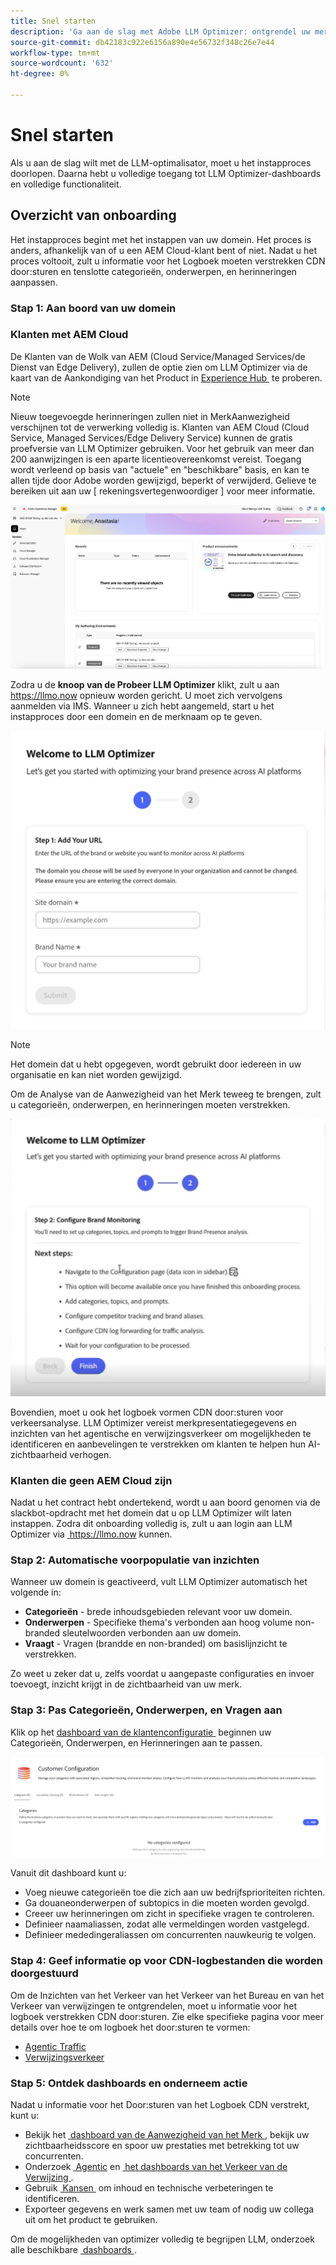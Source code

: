 ```yaml
---
title: Snel starten
description: 'Ga aan de slag met Adobe LLM Optimizer: ontgrendel uw merk, ontgrendel de zichtbaarheid van AI en verken dashboards om de zoekprestaties te verbeteren.'
source-git-commit: db42183c922e6156a890e4e56732f348c26e7e44
workflow-type: tm+mt
source-wordcount: '632'
ht-degree: 0%

---
```



# Snel starten

Als u aan de slag wilt met de LLM-optimalisator, moet u het instapproces doorlopen. Daarna hebt u volledige toegang tot LLM Optimizer-dashboards en volledige functionaliteit.

## Overzicht van onboarding

Het instapproces begint met het instappen van uw domein. Het proces is anders, afhankelijk van of u een AEM Cloud-klant bent of niet. Nadat u het proces voltooit, zult u informatie voor het Logboek moeten verstrekken CDN door:sturen en tenslotte categorieën, onderwerpen, en herinneringen aanpassen.

### Stap 1: Aan boord van uw domein

### Klanten met AEM Cloud

De Klanten van de Wolk van AEM (Cloud Service/Managed Services/de Dienst van Edge Delivery), zullen de optie zien om LLM Optimizer via de kaart van de Aankondiging van het Product in [&#x200B; Experience Hub &#x200B;](https://experienceleague.adobe.com/en/docs/experience-manager-cloud-service/content/experience-hub/experience-hub) te proberen.

>[!NOTE]
>Nieuw toegevoegde herinneringen zullen niet in MerkAanwezigheid verschijnen tot de verwerking volledig is. Klanten van AEM Cloud (Cloud Service, Managed Services/Edge Delivery Service) kunnen de gratis proefversie van LLM Optimizer gebruiken. Voor het gebruik van meer dan 200 aanwijzingen is een aparte licentieovereenkomst vereist. Toegang wordt verleend op basis van &quot;actuele&quot; en &quot;beschikbare&quot; basis, en kan te allen tijde door Adobe worden gewijzigd, beperkt of verwijderd. Gelieve te bereiken uit aan uw [ rekeningsvertegenwoordiger ] voor meer informatie.

![&#x200B; Proefversie van LLM Optimizer &#x200B;](/help/overview/assets/llm-trial.png)

Zodra u de **knoop van de Probeer LLM Optimizer** klikt, zult u aan [&#x200B; https://llmo.now &#x200B;](https://llmo.now) opnieuw worden gericht. U moet zich vervolgens aanmelden via IMS. Wanneer u zich hebt aangemeld, start u het instapproces door een domein en de merknaam op te geven.

![&#x200B; LLM Optimizer domein &#x200B;](/help/overview/assets/domain.png)

>[!NOTE]
>Het domein dat u hebt opgegeven, wordt gebruikt door iedereen in uw organisatie en kan niet worden gewijzigd.

Om de Analyse van de Aanwezigheid van het Merk teweeg te brengen, zult u categorieën, onderwerpen, en herinneringen moeten verstrekken.

![&#x200B; de Analyse van de Aanwezigheid van het Merk &#x200B;](/help/overview/assets/bp-analysis.png)

Bovendien, moet u ook het logboek vormen CDN door:sturen voor verkeersanalyse. LLM Optimizer vereist merkpresentatiegegevens en inzichten van het agentische en verwijzingsverkeer om mogelijkheden te identificeren en aanbevelingen te verstrekken om klanten te helpen hun AI-zichtbaarheid verhogen.

### Klanten die geen AEM Cloud zijn

Nadat u het contract hebt ondertekend, wordt u aan boord genomen via de slackbot-opdracht met het domein dat u op LLM Optimizer wilt laten instappen. Zodra dit onboarding volledig is, zult u aan login aan LLM Optimizer via [&#x200B; https://llmo.now &#x200B;](https://llmo.now) kunnen.

### Stap 2: Automatische voorpopulatie van inzichten

Wanneer uw domein is geactiveerd, vult LLM Optimizer automatisch het volgende in:

* **Categorieën** - brede inhoudsgebieden relevant voor uw domein.
* **Onderwerpen** - Specifieke thema&#39;s verbonden aan hoog volume non-branded sleutelwoorden verbonden aan uw domein.
* **Vraagt** - Vragen (brandde en non-branded) om basislijnzicht te verstrekken.

Zo weet u zeker dat u, zelfs voordat u aangepaste configuraties en invoer toevoegt, inzicht krijgt in de zichtbaarheid van uw merk.

### Stap 3: Pas Categorieën, Onderwerpen, en Vragen aan

Klik op het [&#x200B; dashboard van de klantenconfiguratie &#x200B;](/help/dashboards/customer-configuration.md) beginnen uw Categorieën, Onderwerpen, en Herinneringen aan te passen.

![&#x200B; Dashboard van de Configuratie van de Klant &#x200B;](/help/dashboards/assets/customer-config.png)

Vanuit dit dashboard kunt u:

* Voeg nieuwe categorieën toe die zich aan uw bedrijfsprioriteiten richten.
* Ga douaneonderwerpen of subtopics in die moeten worden gevolgd.
* Creeer uw herinneringen om zicht in specifieke vragen te controleren.
* Definieer naamaliassen, zodat alle vermeldingen worden vastgelegd.
* Definieer mededingeraliassen om concurrenten nauwkeurig te volgen.

### Stap 4: Geef informatie op voor CDN-logbestanden die worden doorgestuurd

Om de Inzichten van het Verkeer van het Verkeer van het Bureau en van het Verkeer van verwijzingen te ontgrendelen, moet u informatie voor het logboek verstrekken CDN door:sturen. Zie elke specifieke pagina voor meer details over hoe te om logboek het door:sturen te vormen:

* [Agentic Traffic](/help/dashboards/agentic-traffic.md)
* [Verwijzingsverkeer](/help/dashboards/referral-traffic.md#setup#cdn-setup)

### Stap 5: Ontdek dashboards en onderneem actie

Nadat u informatie voor het Door:sturen van het Logboek CDN verstrekt, kunt u:

* Bekijk het [&#x200B; dashboard van de Aanwezigheid van het Merk &#x200B;](/help/dashboards/brand-presence.md), bekijk uw zichtbaarheidsscore en spoor uw prestaties met betrekking tot uw concurrenten.
* Onderzoek [&#x200B; Agentic &#x200B;](/help/dashboards/agentic-traffic.md) en [&#x200B; het dashboards van het Verkeer van de Verwijzing &#x200B;](/help/dashboards/referral-traffic.md).
* Gebruik [&#x200B; Kansen &#x200B;](/help/dashboards/opportunities.md) om inhoud en technische verbeteringen te identificeren.
* Exporteer gegevens en werk samen met uw team of nodig uw collega uit om het product te gebruiken.

Om de mogelijkheden van optimizer volledig te begrijpen LLM, onderzoek alle beschikbare [&#x200B; dashboards &#x200B;](/help/dashboards/dashboards-overview.md).
